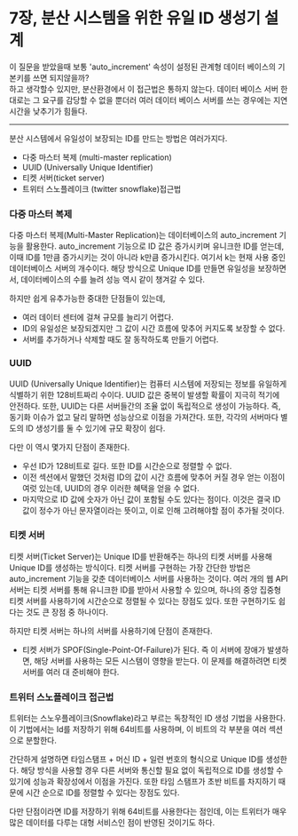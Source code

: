# 7장, 분산 시스템을 위한 유일 ID 생성기 설계
이 질문을 받았을때 보통 'auto_increment' 속성이 설정된 관계형 데이터 베이스의 기본키를 쓰면 되지않을까?  
하고 생각할수 있지만, 분산환경에서 이 접근법은 통하지 않는다. 데이터 베이스 서버 한대로는 그 요구를 감당할 수 없을 뿐더러 여러 데이터 베이스 서버를 쓰는 경우에는 지연시간을 낮추기가 힘들다.  

---
분산 시스템에서 유일성이 보장되는 ID를 만드는 방법은 여러가지다.
* 다중 마스터 복제 (multi-master replication)
* UUID (Universally Unique Identifier) 
* 티켓 서버(ticket server)
* 트위터 스노플레이크 (twitter snowflake)접근법

### 다중 마스터 복제
다중 마스터 복제(Multi-Master Replication)는 데이터베이스의 auto_increment 기능을 활용한다. auto_increment 기능으로 ID 값은 증가시키며 유니크한 ID를 얻는데, 이때 ID를 1만큼 증가시키는 것이 아니라 k만큼 증가시킨다. 여기서 k는 현재 사용 중인 데이터베이스 서버의 개수이다. 해당 방식으로 Unique ID를 만들면 유일성을 보장하면서, 데이터베이스의 수를 늘려 성능 역시 같이 챙겨갈 수 있다.

하지만 쉽게 유추가능한 중대한 단점들이 있는데, 
* 여러 데이터 센터에 걸쳐 규모를 늘리기 어렵다.
* ID의 유일성은 보장되겠지만 그 값이 시간 흐름에 맞추어 커지도록 보장할 수 없다. 
* 서버를 추가하거나 삭제할 때도 잘 동작하도록 만들기 어렵다.

### UUID
UUID (Universally Unique Identifier)는 컴퓨터 시스템에 저장되는 정보를 유일하게 식별하기 위한 128비트짜리 수이다. UUID 값은 중복이 발생할 확률이 지극히 적기에 안전하다. 또한, UUID는 다른 서버들간의 조율 없이 독립적으로 생성이 가능하다. 즉, 동기화 이슈가 없고 달리 말하면 성능상으로 이점을 가져간다. 또한, 각각의 서버마다 별도의 ID 생성기를 둘 수 있기에 규모 확장이 쉽다.

다만 이 역시 몇가지 단점이 존재한다. 
* 우선 ID가 128비트로 길다. 또한 ID를 시간순으로 정렬할 수 없다. 
* 이전 섹션에서 말했던 것처럼 ID의 값이 시간 흐름에 맞추어 커질 경우 얻는 이점이 여럿 있는데, UUID의 경우 이러한 혜택을 얻을 수 없다. 
* 마지막으로 ID 값에 숫자가 아닌 값이 포함될 수도 있다는 점이다. 이것은 결국 ID 값이 정수가 아닌 문자열이라는 뜻이고, 이로 인해 고려해야할 점이 추가될 것이다.

### 티켓 서버
티켓 서버(Ticket Server)는 Unique ID를 반환해주는 하나의 티켓 서버를 사용해 Unique ID를 생성하는 방식이다. 티켓 서버를 구현하는 가장 간단한 방법은 auto_increment 기능을 갖춘 데이터베이스 서버를 사용하는 것이다. 여러 개의 웹 API 서버는 티켓 서버를 통해 유니크한 ID를 받아서 사용할 수 있으며, 하나의 중앙 집중형 티켓 서버를 사용하기에 시간순으로 정렬될 수 있다는 장점도 있다. 또한 구현하기도 쉽다는 것도 큰 장점 중 하나이다.

하지만 티켓 서버는 하나의 서버를 사용하기에 단점이 존재한다. 
* 티켓 서버가 SPOF(Single-Point-Of-Failure)가 된다. 즉 이 서버에 장애가 발생하면, 해당 서버를 사용하는 모든 시스템이 영향을 받는다. 이 문제를 해결하려면 티켓 서버를 여러 대 준비해야 한다. 

### 트위터 스노플레이크 접근법
트위터는 스노우플레이크(Snowflake)라고 부르는 독창적인 ID 생성 기법을 사용한다. 이 기법에서는 Id를 저장하기 위해 64비트를 사용하며, 이 비트의 각 부분을 여러 섹션으로 분할한다.

간단하게 설명하면 타임스탬프 + 머신 ID + 일련 번호의 형식으로 Unique ID를 생성한다. 해당 방식을 사용할 경우 다른 서버와 통신할 필요 없이 독립적으로 ID를 생성할 수 있기에 성능과 확장성에서 이점을 가진다. 또한 타임 스탬프가 초반 비트를 차지하기 때문에 시간 순으로 ID를 정렬할 수 있다는 장점도 있다.

다만 단점이라면 ID를 저장하기 위해 64비트를 사용한다는 점인데, 이는 트위터가 매우 많은 데이터를 다루는 대형 서비스인 점이 반영된 것이기도 하다. 